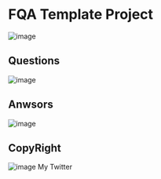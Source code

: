 # FQA Template Project
![image](https://github.com/MokatilDev/FAQ-Project/assets/115933192/a07be9c5-d2b1-4482-b1d6-c11ee063e85c)


## Questions
![image](https://github.com/MokatilDev/FQA-Project/assets/115933192/be14db33-6dd4-4820-91eb-808d146e57c3)

## Anwsors
![image](https://github.com/MokatilDev/FAQ-Project/assets/115933192/5e253dd9-9109-49a8-87ce-2b101d012346)


## CopyRight
![image](https://github.com/MokatilDev/FQA-Project/assets/115933192/c24568ab-fef8-4182-8f50-13dc183fe30b)
<a herf="https://twitter.com/Mokatil_Dev">My Twitter</a>

